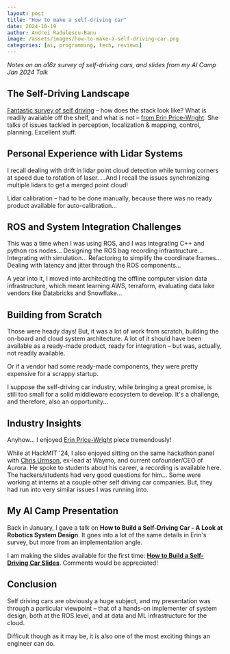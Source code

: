```yaml
---
layout: post
title: "How to make a self-driving car"
date: 2024-10-19
author: Andrei Radulescu-Banu
image: /assets/images/how-to-make-a-self-driving-car.png
categories: [ai, programming, tech, reviews]
---
```


*Notes on an a16z survey of self-driving cars, and slides from my AI Camp Jan 2024 Talk*

## The Self-Driving Landscape

[Fantastic survey of self driving](https://www.linkedin.com/feed/update/urn:li:activity:7237489267084550146/) – how does the stack look like? What is readily available off the shelf, and what is not – [from Erin Price-Wright](https://www.linkedin.com/feed/update/urn:li:activity:7237489267084550146/#). She talks of issues tackled in perception, localization & mapping, control, planning. Excellent stuff.

## Personal Experience with Lidar Systems

I recall dealing with drift in lidar point cloud detection while turning corners at speed due to rotation of laser. …And I recall the issues synchronizing multiple lidars to get a merged point cloud!

Lidar calibration – had to be done manually, because there was no ready product available for auto-calibration…

## ROS and System Integration Challenges

This was a time when I was using ROS, and I was integrating C++ and python ros nodes… Designing the ROS bag recording infrastructure… Integrating with simulation… Refactoring to simplify the coordinate frames… Dealing with latency and jitter through the ROS components…

A year into it, I moved into architecting the offline computer vision data infrastructure, which meant learning AWS, terraform, evaluating data lake vendors like Databricks and Snowflake…

## Building from Scratch

Those were heady days! But, it was a lot of work from scratch, building the on-board and cloud system architecture. A lot of it should have been available as a ready-made product, ready for integration – but was, actually, not readily available.

Or if a vendor had some ready-made components, they were pretty expensive for a scrappy startup.

I suppose the self-driving car industry, while bringing a great promise, is still too small for a solid middleware ecosystem to develop. It's a challenge, and therefore, also an opportunity…

## Industry Insights

Anyhow… I enjoyed [Erin Price-Wright](https://www.linkedin.com/feed/update/urn:li:activity:7237489267084550146/#) piece tremendously!

While at HackMIT '24, I also enjoyed sitting on the same hackathon panel with [Chris Urmson](https://www.linkedin.com/in/chris-urmson-5392273/), ex-lead at Waymo, and current cofounder/CEO of Aurora. He spoke to students about his career, a recording is available here. The hackers/students had very good questions for him… Some were working at interns at a couple other self driving car companies. But, they had run into very similar issues I was running into.

## My AI Camp Presentation

Back in January, I gave a talk on **How to Build a Self-Driving Car - A Look at Robotics System Design**. It goes into a lot of the same details in Erin's survey, but more from an implementation angle.

I am making the slides available for the first time: **[How to Build a Self-Driving Car Slides](https://docs.google.com/presentation/d/1zl9OxqveTH6ASSh2oFmGDQUA-CwMWr-D6tjHNFMAnvs/edit?slide=id.g1efc3f84a80_0_21#slide=id.g1efc3f84a80_0_21)**. Comments would be appreciated!

## Conclusion

Self driving cars are obviously a huge subject, and my presentation was through a particular viewpoint – that of a hands-on implementer of system design, both at the ROS level, and at data and ML infrastructure for the cloud.

Difficult though as it may be, it is also one of the most exciting things an engineer can do.
